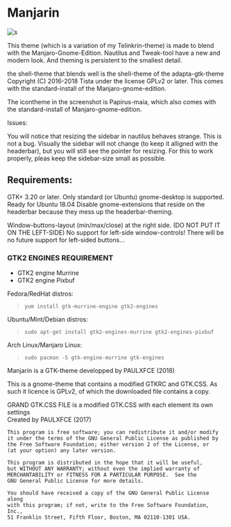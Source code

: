 # Manjarin

![s](https://cn.pling.com/img/4/f/c/1/b6ee49b6e5c173586a72cad66b90a9052d86.jpg)


This theme (which is a variation of my Telinkrin-theme) is made to blend with the Manjaro-Gnome-Edition. Nautilus and Tweak-tool have a new and modern look. And theming is persistent to the smallest detail. 


the shell-theme that blends well is the shell-theme of the adapta-gtk-theme Copyright (C) 2016-2018 Tista under the license GPLv2 or later. This comes with the standard-install of the Manjaro-gnome-edition.

The icontheme in the screenshot is Papirus-maia, which also comes with the standard-install of Manjaro-gnome-edition.

Issues:

You will notice that resizing the sidebar in nautilus behaves strange. This is not a bug. Visually the sidebar will not change (to keep it alligned with the headerbar), but you will still see the pointer for resizing. For this to work properly, pleas keep the sidebar-size small as possible.


## Requirements:

GTK+ 3.20 or later. Only standard (or Ubuntu) gnome-desktop is supported. Ready for Ubuntu 18.04
Disable gnome-extensions that reside on the headerbar because they mess up the headerbar-theming.

Window-buttons-layout (min/max/close) at the right side. (DO NOT PUT IT ON THE LEFT-SIDE)
No support for left-side window-controls! There will be no future support for left-sided buttons...

### GTK2 ENGINES REQUIREMENT

- GTK2 engine Murrine
- GTK2 engine Pixbuf

Fedora/RedHat distros:
> `yum install gtk-murrine-engine gtk2-engines`<br/>

Ubuntu/Mint/Debian distros:
> `sudo apt-get install gtk2-engines-murrine gtk2-engines-pixbuf`<br/>

Arch Linux/Manjaro Linux:

> `sudo pacman -S gtk-engine-murrine gtk-engines`<br/>


Manjarin is a GTK-theme developped by PAULXFCE (2018)

This is a gnome-theme that contains a modified GTKRC and GTK.CSS.  As such it licence is GPLv2, of which the downloaded file contains a copy.


 GRAND GTK.CSS FILE is a modified GTK.CSS with each element its own settings  
 Created by PAULXFCE (2017)                              

    This program is free software; you can redistribute it and/or modify
    it under the terms of the GNU General Public License as published by
    the Free Software Foundation; either version 2 of the License, or
    (at your option) any later version.

    This program is distributed in the hope that it will be useful,
    but WITHOUT ANY WARRANTY; without even the implied warranty of
    MERCHANTABILITY or FITNESS FOR A PARTICULAR PURPOSE.  See the
    GNU General Public License for more details.

    You should have received a copy of the GNU General Public License along
    with this program; if not, write to the Free Software Foundation, Inc.,
    51 Franklin Street, Fifth Floor, Boston, MA 02110-1301 USA.

    
